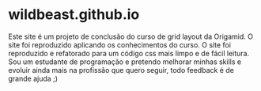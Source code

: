 # wildbeast.github.io
Este site é um projeto de conclusão do curso de grid layout da Origamid. O site foi reproduzido aplicando os conhecimentos do curso.
O site foi reproduzido e refatorado para um código css mais limpo e de fácil leitura.
Sou um estudante de programação e pretendo melhorar minhas skills e evoluir ainda mais na profissão que quero seguir, todo feedback é de grande ajuda ;)
